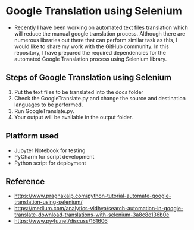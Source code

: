 # Google Translation using Selenium
- Recently I have been working on automated text files translation which will reduce the manual google translation process. Although there are numerous libraries out there that can perform similar task as this, I would like to share my work with the GitHub community. In this repository, I have prepared the required dependencies for the automated Google Translation process using Selenium library.

## Steps of Google Translation using Selenium
  1. Put the text files to be translated into the docs folder
  2. Check the GoogleTranslate.py and change the source and destination languages to be performed.
  3. Run GoogleTranslate.py.
  4. Your output will be available in the output folder.
  
## Platform used
- Jupyter Notebook for testing
- PyCharm for script development
- Python script for deployment

## Reference
- https://www.pragnakalp.com/python-tutorial-automate-google-translation-using-selenium/
- https://medium.com/analytics-vidhya/search-automation-in-google-translate-download-translations-with-selenium-3a8c8e136b0e
- https://www.py4u.net/discuss/161606
